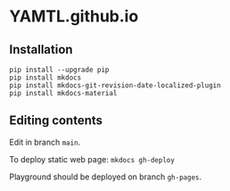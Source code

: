 # YAMTL.github.io


## Installation

```
pip install --upgrade pip
pip install mkdocs
pip install mkdocs-git-revision-date-localized-plugin
pip install mkdocs-material
```

## Editing contents

Edit in branch `main`.

To deploy static web page: `mkdocs gh-deploy`

Playground should be deployed on branch `gh-pages`.